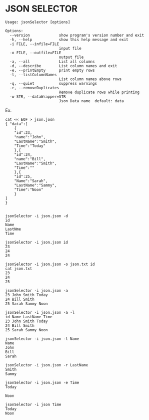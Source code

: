 # JSON SELECTOR


	Usage: jsonSelector [options]
	
	Options:
	  --version             show program's version number and exit
	  -h, --help            show this help message and exit
	  -i FILE, --infile=FILE
	                        input file
	  -o FILE, --outfile=FILE
	                        output file
	  -a, --all             List all columns
	  -d, --describe        List column names and exit
	  -e, --printEmpty      print empty rows
	  -l, --listColumnNames
	                        List column names above rows
	  -q, --quiet           suppress warnings
	  -r, --removeDuplicates
	                        Remove duplicate rows while printing
	  -w STR, --dataWrapper=STR
	                        Json Data name  default: data

Ex.
	
	cat << EOF > json.josn
	{ "data":[
		{
		"id":23,
		"name":"John",
		"LastName":"Smith",
		"Time":"Today"
		},{
		"id":24,
		"name":"Bill",
		"LastName":"Smith",
		"Time":""
		},{
		"id":25,
		"Name":"Sarah",
		"LastName":"Sammy",
		"Time":"Noon"
		}
	]
	}
	
	
	jsonSelector -i json.json -d
	id
	Name
	LastNme
	Time
	
	jsonSelector -i json.json id
	23
	24
	24
	
	jsonSelector -i json.json -o json.txt id
	cat json.txt
	23
	24
	25
	
	jsonSelector -i json.json -a
	23 John Smith Today
	24 Bill Smith
	25 Sarah Sammy Noon
	
	jsonSelector -i json.json -a -l
	id Name LastName Time
	23 John Smith Today
	24 Bill Smith
	25 Sarah Sammy Noon

	jsonSelector -i json.json -l Name
	Name
	John
	Bill
	Sarah
	
	jsonSelector -i json.json -r LastName
	Smith
	Sammy
	
	jsonSelector -i json.json -e Time
	Today
	
	Noon
	
	jsonSelector -i json Time
	Today
	Noon
	
	
